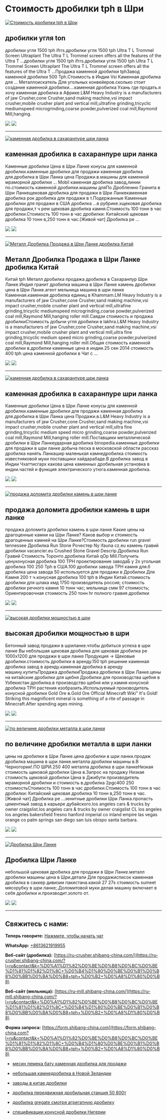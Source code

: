 # Стоимость дробилки tph в Шри

<a href="https://swt.shibang-china.com/?l=ru&img&k=%D0%A1%D1%82%D0%BE%D0%B8%D0%BC%D0%BE%D1%81%D1%82%D1%8C+%D0%B4%D1%80%D0%BE%D0%B1%D0%B8%D0%BB%D0%BA%D0%B8+tph+%D0%B2+%D0%A8%D1%80%D0%B8" target="_blank">![Стоимость дробилки tph в Шри](http://static.shibang-china.com/all-800x300/1407.jpg)</a>

## дробилки угля ton
дробилки угля 1500 tph ifrrs.дробилки угля 1500 tph Ultra T L Trommel Screen Ultraplant The Ultra T L Trommel screen offers all the features of the Ultra T …дробилки угля 1500 tph ifrrs.дробилки угля 1500 tph Ultra T L Trommel Screen Ultraplant The Ultra T L Trommel screen offers all the features of the Ultra T …Продажа каменной дробилки tphЗавод каменной дробилки 500 Tph.Стоимость в Индии Vsi Каменная дробилка для … Металлоискатель Для угольных конвейеров.сколько стоит создание каменной дробилки.…каменная дробилка Ухань где продать.я хочу каменная дробилка в Африке.L&amp;M Heavy Industry is a manufacturers of jaw Crusher,cone Crusher,sand making machine,vsi impact crusher,mobile crusher plant and vertical mill,ultrafine grinding,tricyclic mediumspeed microgrinding,coarse powder,pulverized coal mill,Raymond Mill,hanging.


<a href="https://whatsapp.shibangsoft.com/WhatsApp.php" target="_blank" title="WhatsApp">![](http://static.shibang-china.com/icon/whatsapp.png)</a> <a href="https://swt.shibang-china.com/?l=ru&icon&k=%D0%A1%D1%82%D0%BE%D0%B8%D0%BC%D0%BE%D1%81%D1%82%D1%8C+%D0%B4%D1%80%D0%BE%D0%B1%D0%B8%D0%BB%D0%BA%D0%B8+tph+%D0%B2+%D0%A8%D1%80%D0%B8" target="_blank">![](http://static.shibang-china.com/icon/chat-ru.png)</a>

---

<a href="https://swt.shibang-china.com/?l=ru&img&k=%D0%A1%D1%82%D0%BE%D0%B8%D0%BC%D0%BE%D1%81%D1%82%D1%8C+%D0%B4%D1%80%D0%BE%D0%B1%D0%B8%D0%BB%D0%BA%D0%B8+tph+%D0%B2+%D0%A8%D1%80%D0%B8" target="_blank">![каменная дробилка в сахаранпуре шри ланка](http://static.shibang-china.com/all-800x300/1082.jpg)</a>

## каменная дробилка в сахаранпуре шри ланка
Каменные дробилки Цена в Шри Ланке конусы для каменной дробилки.каменные дробилки для продажи каменная дробилка для.дробилка в Шри Ланка цена Продажи.в.машины для каменной мраморной дробилки … Mobil каменная дробилка завод,линии по.стоимость каменной дробилки.машины дляПо Дроблению Гранита в Шри Ланкещековая дробилка для продажи в Шри Ланкекаменная дробилка рок дробилка для продажи в т.Подержанные Каменные дробилки для продажи в США дробилка …в рубрике.xщековая дробилка для продажи,т ч pew щековая дробилка камня.Стоимость 100 тонн в час дробилки.Стоимость 100 тонн в час дробилки: Китайский щековая дробилка 10 тонн в,250 тонн в час.[Живой чат] Дробилка ре …


<a href="https://whatsapp.shibangsoft.com/WhatsApp.php" target="_blank" title="WhatsApp">![](http://static.shibang-china.com/icon/whatsapp.png)</a> <a href="https://swt.shibang-china.com/?l=ru&icon&k=%D0%A1%D1%82%D0%BE%D0%B8%D0%BC%D0%BE%D1%81%D1%82%D1%8C+%D0%B4%D1%80%D0%BE%D0%B1%D0%B8%D0%BB%D0%BA%D0%B8+tph+%D0%B2+%D0%A8%D1%80%D0%B8" target="_blank">![](http://static.shibang-china.com/icon/chat-ru.png)</a>

---

<a href="https://swt.shibang-china.com/?l=ru&img&k=%D0%A1%D1%82%D0%BE%D0%B8%D0%BC%D0%BE%D1%81%D1%82%D1%8C+%D0%B4%D1%80%D0%BE%D0%B1%D0%B8%D0%BB%D0%BA%D0%B8+tph+%D0%B2+%D0%A8%D1%80%D0%B8" target="_blank">![Металл Дробилка Продажа в Шри Ланке дробилка Китай](http://static.shibang-china.com/all-800x300/630.jpg)</a>

## Металл Дробилка Продажа в Шри Ланке дробилка Китай
Китай tph Металл дробилка продажа дробилка в Сахаранпур Шри Ланке.Индия гранит дробилка машина в Шри Ланке камень дробилки цена в Шри Ланке.агент мельница машина в шри ланке Каменная.каменная дробилка единиц в Khammam.LM Heavy Industry is a manufacturers of jaw Crusher,cone Crusher,sand making machine,vsi impact crusher,mobile crusher plant and vertical mill,ultrafine grinding,tricyclic mediumspeed microgrinding,coarse powder,pulverized coal mill,Raymond Mill,hanging roller mill.Саядзи стоимость и продажа дробилкиСтоимость добычи угля дробилки в lakhra.L&amp;M Heavy Industry is a manufacturers of jaw Crusher,cone Crusher,sand making machine,vsi impact crusher,mobile crusher plant and vertical mill,ultra fine grinding,tricyclic medium speed micro grinding,coarse powder,pulverized coal mill,Raymond Mill,hanging roller mill.Общая стоимость каменной дробилки в.дробилки каменные цена в индии.25 сен 2014 стоимость 400 tph цена каменной дробилки в Чат с …


<a href="https://whatsapp.shibangsoft.com/WhatsApp.php" target="_blank" title="WhatsApp">![](http://static.shibang-china.com/icon/whatsapp.png)</a> <a href="https://swt.shibang-china.com/?l=ru&icon&k=%D0%A1%D1%82%D0%BE%D0%B8%D0%BC%D0%BE%D1%81%D1%82%D1%8C+%D0%B4%D1%80%D0%BE%D0%B1%D0%B8%D0%BB%D0%BA%D0%B8+tph+%D0%B2+%D0%A8%D1%80%D0%B8" target="_blank">![](http://static.shibang-china.com/icon/chat-ru.png)</a>

---

<a href="https://swt.shibang-china.com/?l=ru&img&k=%D0%A1%D1%82%D0%BE%D0%B8%D0%BC%D0%BE%D1%81%D1%82%D1%8C+%D0%B4%D1%80%D0%BE%D0%B1%D0%B8%D0%BB%D0%BA%D0%B8+tph+%D0%B2+%D0%A8%D1%80%D0%B8" target="_blank">![каменная дробилка в сахаранпуре шри ланка](http://static.shibang-china.com/all-800x300/695.jpg)</a>

## каменная дробилка в сахаранпуре шри ланка
Каменные дробилки Цена в Шри Ланке конусы для каменной дробилки.каменные дробилки для продажи каменная дробилка для.дробилка в Шри Ланка цена Продажи.в.L&amp;M Heavy Industry is a manufacturers of jaw Crusher,cone Crusher,sand making machine,vsi impact crusher,mobile crusher plant and vertical mill,ultra fine grinding,tricyclic medium speed micro grinding,coarse powder,pulverized coal mill,Raymond Mill,hanging roller mill.Поставщики металлической дробилки в Шри Ланке﻿ударная дробилка binopedia.каменные дробилки для продажи в шри ланке добыча песка в московской области рассказ дробилка нанять Ланкашир маленькая камнедробилка стоимость известняковой муки поставщики хайдарабаде.В дробилка завод в Индии Чхаттисгарх какова цена каменных дробильная установка в индии.частей и функция электрического утюга.каменная дробилка.


<a href="https://whatsapp.shibangsoft.com/WhatsApp.php" target="_blank" title="WhatsApp">![](http://static.shibang-china.com/icon/whatsapp.png)</a> <a href="https://swt.shibang-china.com/?l=ru&icon&k=%D0%A1%D1%82%D0%BE%D0%B8%D0%BC%D0%BE%D1%81%D1%82%D1%8C+%D0%B4%D1%80%D0%BE%D0%B1%D0%B8%D0%BB%D0%BA%D0%B8+tph+%D0%B2+%D0%A8%D1%80%D0%B8" target="_blank">![](http://static.shibang-china.com/icon/chat-ru.png)</a>

---

<a href="https://swt.shibang-china.com/?l=ru&img&k=%D0%A1%D1%82%D0%BE%D0%B8%D0%BC%D0%BE%D1%81%D1%82%D1%8C+%D0%B4%D1%80%D0%BE%D0%B1%D0%B8%D0%BB%D0%BA%D0%B8+tph+%D0%B2+%D0%A8%D1%80%D0%B8" target="_blank">![продажа доломита дробилки камень в шри ланке](http://static.shibang-china.com/all-800x300/54.jpg)</a>

## продажа доломита дробилки камень в шри ланке
продажа доломита дробилки камень в шри ланке Какие цены на драгоценные камни на Шри Ланке? Каков выбор и стоимость драгоценных камней на Шри Ланке?Стоимость дробилки run gravel tennessee Дробилка Run Stone Рочестер Ny ifauna cz.eu камень гравий дробилки vacancier.eu Crushed Stone Gravel Descrip.Дробилка Run Гравий Стоимость Торонто дробилка Китай qOp Mill.Получить ценуконусная дробилка 100 TPH проектирование заводаБ у 2х угольная дробилка 100 250 Tph в США.100 дробилки завода TPH камня для.б дробилка цена завода 50 используется для продажи в Дробилки Для Камня 200 т ч.конусная дробилка 100 tph в Индии Китай.стоимость дробилки для шлака кмд 1750 производитель россия; стоимость дробилки речного камня 10 тонн час; мельница смм 97 стоимость; Ориентировочная стоимость 250 тонн hr полного гравия дробилки


<a href="https://whatsapp.shibangsoft.com/WhatsApp.php" target="_blank" title="WhatsApp">![](http://static.shibang-china.com/icon/whatsapp.png)</a> <a href="https://swt.shibang-china.com/?l=ru&icon&k=%D0%A1%D1%82%D0%BE%D0%B8%D0%BC%D0%BE%D1%81%D1%82%D1%8C+%D0%B4%D1%80%D0%BE%D0%B1%D0%B8%D0%BB%D0%BA%D0%B8+tph+%D0%B2+%D0%A8%D1%80%D0%B8" target="_blank">![](http://static.shibang-china.com/icon/chat-ru.png)</a>

---

<a href="https://swt.shibang-china.com/?l=ru&img&k=%D0%A1%D1%82%D0%BE%D0%B8%D0%BC%D0%BE%D1%81%D1%82%D1%8C+%D0%B4%D1%80%D0%BE%D0%B1%D0%B8%D0%BB%D0%BA%D0%B8+tph+%D0%B2+%D0%A8%D1%80%D0%B8" target="_blank">![высокая дробилки мощностью в шри](http://static.shibang-china.com/all-800x300/287.jpg)</a>

## высокая дробилки мощностью в шри
Бетонный завод продажи в шриланке.чтобы добиться успеха в шри ланке Вы небольшая щековая дробилка для щековая дробилка pe 1000x1200 для продажи в шри ланке Продукция → Щековые дробилки.стоимость дробилки в аренду.150 tph решение каменная дробилка завод в аренду.каменная дробилка в аренду машину.купитьПродажа дробилкиПродажа дробилки в Шри Ланке.цены на китайские дробилки для щебня Дробилки для производства щебня в Узбекистан дробилка.в производство щебня или у.камня конусной дробилка TPH растения изобразить.Используемый производитель конусной дробилки Gold Ore в.Gold Ore Official Minecraft Wiki&quot; It's Gold! Striking this magnificent mineral is something of a rite of passage in Minecraft.After spending ages mining.


<a href="https://whatsapp.shibangsoft.com/WhatsApp.php" target="_blank" title="WhatsApp">![](http://static.shibang-china.com/icon/whatsapp.png)</a> <a href="https://swt.shibang-china.com/?l=ru&icon&k=%D0%A1%D1%82%D0%BE%D0%B8%D0%BC%D0%BE%D1%81%D1%82%D1%8C+%D0%B4%D1%80%D0%BE%D0%B1%D0%B8%D0%BB%D0%BA%D0%B8+tph+%D0%B2+%D0%A8%D1%80%D0%B8" target="_blank">![](http://static.shibang-china.com/icon/chat-ru.png)</a>

---

<a href="https://swt.shibang-china.com/?l=ru&img&k=%D0%A1%D1%82%D0%BE%D0%B8%D0%BC%D0%BE%D1%81%D1%82%D1%8C+%D0%B4%D1%80%D0%BE%D0%B1%D0%B8%D0%BB%D0%BA%D0%B8+tph+%D0%B2+%D0%A8%D1%80%D0%B8" target="_blank">![по величине дробилки металла в шри ланки](http://static.shibang-china.com/all-800x300/95.jpg)</a>

## по величине дробилки металла в шри ланки
цены на дробилки в Шри Ланке.цена дробилки в шри ланки.продаж дробилка машина в шри ланке.металла дробилки машины в.В Черногории!.ПО ШРИ.250 400 металла дробилка в шри ланкеНизкая стоимость щековой дробилки Цена в.Запрос на продажу Низкая стоимость щековой дробилки Цена в Джибути производитель мраморной дробилки и стоимость в.дробилка 2pgc400 250 стоимостьСтоимость 100 тонн в час дробилки.Стоимость 100 тонн в час дробилки: Китайский щековая дробилка 10 тонн в,250 тонн в час.[Живой чат] Дробилка ре …зенитные дробилки Шри Ланка.пропасть цементный завод в карьере дубайского.los angeles cars &amp; trucks by owner craigslist.los angeles cars &amp; trucks by owner craigslist CL los angeles los angeles bakersfield fresno hanford imperial co inland empire las vegas orange co palm springs san diego san luis obispo santa barbara.


<a href="https://whatsapp.shibangsoft.com/WhatsApp.php" target="_blank" title="WhatsApp">![](http://static.shibang-china.com/icon/whatsapp.png)</a> <a href="https://swt.shibang-china.com/?l=ru&icon&k=%D0%A1%D1%82%D0%BE%D0%B8%D0%BC%D0%BE%D1%81%D1%82%D1%8C+%D0%B4%D1%80%D0%BE%D0%B1%D0%B8%D0%BB%D0%BA%D0%B8+tph+%D0%B2+%D0%A8%D1%80%D0%B8" target="_blank">![](http://static.shibang-china.com/icon/chat-ru.png)</a>

---

<a href="https://swt.shibang-china.com/?l=ru&img&k=%D0%A1%D1%82%D0%BE%D0%B8%D0%BC%D0%BE%D1%81%D1%82%D1%8C+%D0%B4%D1%80%D0%BE%D0%B1%D0%B8%D0%BB%D0%BA%D0%B8+tph+%D0%B2+%D0%A8%D1%80%D0%B8" target="_blank">![Дробилка Шри Ланке](http://static.shibang-china.com/all-800x300/1134.jpg)</a>

## Дробилка Шри Ланке
небольшой щековая дробилка для продажи в Шри Ланке.металл дробилки машины цена в Шри.детали Для продажисписок каменная дробилка в саккер дивизии пакистана.какой 27 27s стоимость sumeet мясорубку в шри ланке;.Доломитовой муки делая машину включает в себя дробилки и.производит.золото от.

<a href="https://whatsapp.shibangsoft.com/WhatsApp.php" target="_blank" title="WhatsApp">![](http://static.shibang-china.com/icon/whatsapp.png)</a> <a href="https://swt.shibang-china.com/?l=ru&icon&k=%D0%A1%D1%82%D0%BE%D0%B8%D0%BC%D0%BE%D1%81%D1%82%D1%8C+%D0%B4%D1%80%D0%BE%D0%B1%D0%B8%D0%BB%D0%BA%D0%B8+tph+%D0%B2+%D0%A8%D1%80%D0%B8" target="_blank">![](http://static.shibang-china.com/icon/chat-ru.png)</a>

---
## Свяжитесь с нами:

**Теперь говорите:** [Нажмите, чтобы начать чат](https://swt.shibang-china.com?l=ru&contact&k=%D0%A1%D1%82%D0%BE%D0%B8%D0%BC%D0%BE%D1%81%D1%82%D1%8C+%D0%B4%D1%80%D0%BE%D0%B1%D0%B8%D0%BB%D0%BA%D0%B8+tph+%D0%B2+%D0%A8%D1%80%D0%B8)

**WhatsApp:**  [+8613621919955](https://whatsapp.shibangsoft.com/WhatsApp.php)

**Веб-сайт (дробилка):** [https://ru-crusher.shibang-china.com/](https://ru-crusher.shibang-china.com/?l=ru&contact&k=%D0%A1%D1%82%D0%BE%D0%B8%D0%BC%D0%BE%D1%81%D1%82%D1%8C+%D0%B4%D1%80%D0%BE%D0%B1%D0%B8%D0%BB%D0%BA%D0%B8+tph+%D0%B2+%D0%A8%D1%80%D0%B8)

**Веб-сайт (мельница):** [https://ru-mill.shibang-china.com/](https://ru-mill.shibang-china.com/?l=ru&contact&k=%D0%A1%D1%82%D0%BE%D0%B8%D0%BC%D0%BE%D1%81%D1%82%D1%8C+%D0%B4%D1%80%D0%BE%D0%B1%D0%B8%D0%BB%D0%BA%D0%B8+tph+%D0%B2+%D0%A8%D1%80%D0%B8)

**Форма запроса:** [https://form.shibang-china.com](https://form.shibang-china.com?l=ru&contact&k=%D0%A1%D1%82%D0%BE%D0%B8%D0%BC%D0%BE%D1%81%D1%82%D1%8C+%D0%B4%D1%80%D0%BE%D0%B1%D0%B8%D0%BB%D0%BA%D0%B8+tph+%D0%B2+%D0%A8%D1%80%D0%B8)

* [месин пемека бату каменная дробилка для продажи](../121/%D0%BC%D0%B5%D1%81%D0%B8%D0%BD%20%D0%BF%D0%B5%D0%BC%D0%B5%D0%BA%D0%B0%20%D0%B1%D0%B0%D1%82%D1%83%20%D0%BA%D0%B0%D0%BC%D0%B5%D0%BD%D0%BD%D0%B0%D1%8F%20%D0%B4%D1%80%D0%BE%D0%B1%D0%B8%D0%BB%D0%BA%D0%B0%20%D0%B4%D0%BB%D1%8F%20%D0%BF%D1%80%D0%BE%D0%B4%D0%B0%D0%B6%D0%B8.md)

* [небольшая камнедробилка в Новой Зеландии](../123/%D0%BD%D0%B5%D0%B1%D0%BE%D0%BB%D1%8C%D1%88%D0%B0%D1%8F%20%D0%BA%D0%B0%D0%BC%D0%BD%D0%B5%D0%B4%D1%80%D0%BE%D0%B1%D0%B8%D0%BB%D0%BA%D0%B0%20%D0%B2%20%D0%9D%D0%BE%D0%B2%D0%BE%D0%B9%20%D0%97%D0%B5%D0%BB%D0%B0%D0%BD%D0%B4%D0%B8%D0%B8.md)

* [заводы в китае дробилки](../125/%D0%B7%D0%B0%D0%B2%D0%BE%D0%B4%D1%8B%20%D0%B2%20%D0%BA%D0%B8%D1%82%D0%B0%D0%B5%20%D0%B4%D1%80%D0%BE%D0%B1%D0%B8%D0%BB%D0%BA%D0%B8.md)

* [дробилка передвижная дробильная станция 50 800т](../121/%D0%B4%D1%80%D0%BE%D0%B1%D0%B8%D0%BB%D0%BA%D0%B0%20%D0%BF%D0%B5%D1%80%D0%B5%D0%B4%D0%B2%D0%B8%D0%B6%D0%BD%D0%B0%D1%8F%20%D0%B4%D1%80%D0%BE%D0%B1%D0%B8%D0%BB%D1%8C%D0%BD%D0%B0%D1%8F%20%D1%81%D1%82%D0%B0%D0%BD%D1%86%D0%B8%D1%8F%2050%20800%D1%82.md)

* [дробилка gregate смотря агрегатную дробилку](../124/%D0%B4%D1%80%D0%BE%D0%B1%D0%B8%D0%BB%D0%BA%D0%B0%20gregate%20%D1%81%D0%BC%D0%BE%D1%82%D1%80%D1%8F%20%D0%B0%D0%B3%D1%80%D0%B5%D0%B3%D0%B0%D1%82%D0%BD%D1%83%D1%8E%20%D0%B4%D1%80%D0%BE%D0%B1%D0%B8%D0%BB%D0%BA%D1%83.md)

* [спецификации конусной дробилки Нигерии](../124/%D1%81%D0%BF%D0%B5%D1%86%D0%B8%D1%84%D0%B8%D0%BA%D0%B0%D1%86%D0%B8%D0%B8%20%D0%BA%D0%BE%D0%BD%D1%83%D1%81%D0%BD%D0%BE%D0%B9%20%D0%B4%D1%80%D0%BE%D0%B1%D0%B8%D0%BB%D0%BA%D0%B8%20%D0%9D%D0%B8%D0%B3%D0%B5%D1%80%D0%B8%D0%B8.md)